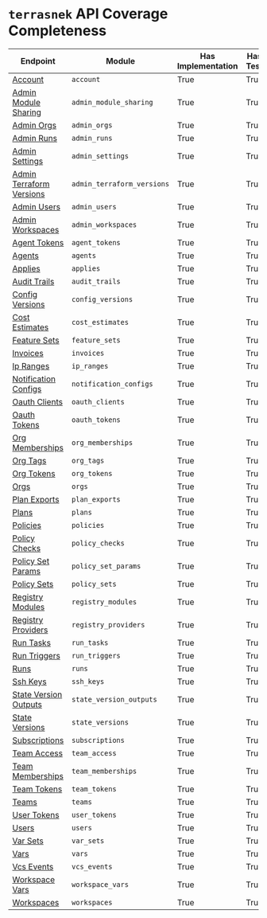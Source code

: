 # `terrasnek` API Coverage Completeness

| Endpoint                                                                                          | Module                     | Has Implementation   | Has Test   | Has Docs   |
|---------------------------------------------------------------------------------------------------|----------------------------|----------------------|------------|------------|
| [Account](https://www.terraform.io/docs/cloud/api/account.html)                                   | `account`                  | True                 | True       | False      |
| [Admin Module Sharing](https://www.terraform.io/docs/cloud/api/admin/module-sharing.html)         | `admin_module_sharing`     | True                 | True       | False      |
| [Admin Orgs](https://www.terraform.io/docs/cloud/api/admin/organizations.html)                    | `admin_orgs`               | True                 | True       | False      |
| [Admin Runs](https://www.terraform.io/docs/cloud/api/admin/runs.html)                             | `admin_runs`               | True                 | True       | False      |
| [Admin Settings](https://www.terraform.io/docs/cloud/api/admin/settings.html)                     | `admin_settings`           | True                 | True       | False      |
| [Admin Terraform Versions](https://www.terraform.io/docs/cloud/api/admin/terraform-versions.html) | `admin_terraform_versions` | True                 | True       | False      |
| [Admin Users](https://www.terraform.io/docs/cloud/api/admin/users.html)                           | `admin_users`              | True                 | True       | False      |
| [Admin Workspaces](https://www.terraform.io/docs/cloud/api/admin/workspaces.html)                 | `admin_workspaces`         | True                 | True       | False      |
| [Agent Tokens](https://www.terraform.io/docs/cloud/api/agent-tokens.html)                         | `agent_tokens`             | True                 | True       | False      |
| [Agents](https://www.terraform.io/docs/cloud/api/agents.html)                                     | `agents`                   | True                 | True       | False      |
| [Applies](https://www.terraform.io/docs/cloud/api/applies.html)                                   | `applies`                  | True                 | True       | False      |
| [Audit Trails](https://www.terraform.io/docs/cloud/api/audit-trails.html)                         | `audit_trails`             | True                 | True       | False      |
| [Config Versions](https://www.terraform.io/docs/cloud/api/configuration-versions.html)            | `config_versions`          | True                 | True       | False      |
| [Cost Estimates](https://www.terraform.io/docs/cloud/api/cost-estimates.html)                     | `cost_estimates`           | True                 | True       | False      |
| [Feature Sets](https://www.terraform.io/docs/cloud/api/feature-sets.html)                         | `feature_sets`             | True                 | True       | False      |
| [Invoices](https://www.terraform.io/docs/cloud/api/invoices.html)                                 | `invoices`                 | True                 | True       | False      |
| [Ip Ranges](https://www.terraform.io/docs/cloud/api/ip-ranges.html)                               | `ip_ranges`                | True                 | True       | False      |
| [Notification Configs](https://www.terraform.io/docs/cloud/api/notification-configurations.html)  | `notification_configs`     | True                 | True       | False      |
| [Oauth Clients](https://www.terraform.io/docs/cloud/api/oauth-clients.html)                       | `oauth_clients`            | True                 | True       | False      |
| [Oauth Tokens](https://www.terraform.io/docs/cloud/api/oauth-tokens.html)                         | `oauth_tokens`             | True                 | True       | False      |
| [Org Memberships](https://www.terraform.io/docs/cloud/api/organization-memberships.html)          | `org_memberships`          | True                 | True       | False      |
| [Org Tags](https://www.terraform.io/docs/cloud/api/organization-tags.html)                        | `org_tags`                 | True                 | True       | False      |
| [Org Tokens](https://www.terraform.io/docs/cloud/api/organization-tokens.html)                    | `org_tokens`               | True                 | True       | False      |
| [Orgs](https://www.terraform.io/docs/cloud/api/organizations.html)                                | `orgs`                     | True                 | True       | False      |
| [Plan Exports](https://www.terraform.io/docs/cloud/api/plan-exports.html)                         | `plan_exports`             | True                 | True       | False      |
| [Plans](https://www.terraform.io/docs/cloud/api/plans.html)                                       | `plans`                    | True                 | True       | False      |
| [Policies](https://www.terraform.io/docs/cloud/api/policies.html)                                 | `policies`                 | True                 | True       | False      |
| [Policy Checks](https://www.terraform.io/docs/cloud/api/policy-checks.html)                       | `policy_checks`            | True                 | True       | False      |
| [Policy Set Params](https://www.terraform.io/docs/cloud/api/policy-set-params.html)               | `policy_set_params`        | True                 | True       | False      |
| [Policy Sets](https://www.terraform.io/docs/cloud/api/policy-sets.html)                           | `policy_sets`              | True                 | True       | False      |
| [Registry Modules](https://www.terraform.io/docs/cloud/api/modules.html)                          | `registry_modules`         | True                 | True       | False      |
| [Registry Providers](https://www.terraform.io/docs/cloud/api/providers.html)                      | `registry_providers`       | True                 | True       | False      |
| [Run Tasks](https://www.terraform.io/docs/cloud/api/run-tasks.html)                               | `run_tasks`                | True                 | True       | False      |
| [Run Triggers](https://www.terraform.io/docs/cloud/api/run-triggers.html)                         | `run_triggers`             | True                 | True       | False      |
| [Runs](https://www.terraform.io/docs/cloud/api/run.html)                                          | `runs`                     | True                 | True       | False      |
| [Ssh Keys](https://www.terraform.io/docs/cloud/api/ssh-keys.html)                                 | `ssh_keys`                 | True                 | True       | False      |
| [State Version Outputs](https://www.terraform.io/docs/cloud/api/state-version-outputs.html)       | `state_version_outputs`    | True                 | True       | False      |
| [State Versions](https://www.terraform.io/docs/cloud/api/state-versions.html)                     | `state_versions`           | True                 | True       | False      |
| [Subscriptions](https://www.terraform.io/docs/cloud/api/subscriptions.html)                       | `subscriptions`            | True                 | True       | False      |
| [Team Access](https://www.terraform.io/docs/cloud/api/team-access.html)                           | `team_access`              | True                 | True       | False      |
| [Team Memberships](https://www.terraform.io/docs/cloud/api/team-members.html)                     | `team_memberships`         | True                 | True       | False      |
| [Team Tokens](https://www.terraform.io/docs/cloud/api/team-tokens.html)                           | `team_tokens`              | True                 | True       | False      |
| [Teams](https://www.terraform.io/docs/cloud/api/teams.html)                                       | `teams`                    | True                 | True       | False      |
| [User Tokens](https://www.terraform.io/docs/cloud/api/user-tokens.html)                           | `user_tokens`              | True                 | True       | False      |
| [Users](https://www.terraform.io/docs/cloud/api/users.html)                                       | `users`                    | True                 | True       | False      |
| [Var Sets](https://www.terraform.io/docs/cloud/api/variable-sets.html)                            | `var_sets`                 | True                 | True       | False      |
| [Vars](https://www.terraform.io/docs/cloud/api/variables.html)                                    | `vars`                     | True                 | True       | False      |
| [Vcs Events](https://www.terraform.io/docs/cloud/api/vcs-events.html)                             | `vcs_events`               | True                 | True       | False      |
| [Workspace Vars](https://www.terraform.io/docs/cloud/api/workspace-variables.html)                | `workspace_vars`           | True                 | True       | False      |
| [Workspaces](https://www.terraform.io/docs/cloud/api/workspaces.html)                             | `workspaces`               | True                 | True       | False      |
